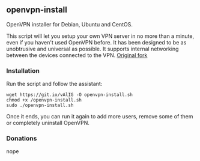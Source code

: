 ## openvpn-install
OpenVPN installer for Debian, Ubuntu and CentOS.

This script will let you setup your own VPN server in no more than a minute, even if you haven't used OpenVPN before. It has been designed to be as unobtrusive and universal as possible. It supports internal networking between the devices connected to the VPN. [Original fork](https://github.com/Nyr/openvpn-install)

### Installation
Run the script and follow the assistant:

  ```
  wget https://git.io/vAlIG -O openvpn-install.sh
  chmod +x /openvpn-install.sh
  sudo ./openvpn-install.sh
  ```

Once it ends, you can run it again to add more users, remove some of them or completely uninstall OpenVPN.

### Donations

nope

